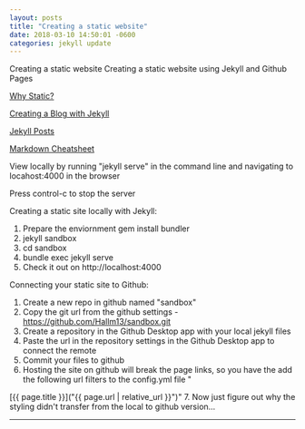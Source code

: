 ```yaml
---
layout: posts
title: "Creating a static website"
date: 2018-03-10 14:50:01 -0600
categories: jekyll update
---
```

Creating a static website
Creating a static website using Jekyll and Github Pages

[Why Static?][why-static]

[Creating a Blog with Jekyll][jekyll-blog]

[Jekyll Posts][jekyll-posts]

[Markdown Cheatsheet][markdown]

View locally by running "jekyll serve" in the command line and navigating to locahost:4000 in the browser

Press control-c to stop the server

Creating a static site locally with Jekyll:
1. Prepare the enviornment
gem install bundler
2. jekyll sandbox
3. cd sandbox
4. bundle exec jekyll serve
5. Check it out on http://localhost:4000

Connecting your static site to Github:
1. Create a new repo in github named "sandbox"
2. Copy the git url from the github settings - https://github.com/Hallm13/sandbox.git
3. Create a repository in the Github Desktop app with your local jekyll files
4. Paste the url in the repository settings in the Github Desktop app to connect the remote
5. Commit your files to github
6. Hosting the site on github will break the page links, so you have the add the following url filters to the config.yml file
"<!-- For styles with static names... -->
<link href="{{ "/assets/css/style.css" | relative_url }}" rel="stylesheet">
<!-- For documents/pages whose URLs can change... -->
[{{ page.title }}]("{{ page.url | relative_url }}")"
7. Now just figure out why the styling didn't transfer from the local to github version...


---

[jekyll-blog]: https://www.smashingmagazine.com/2014/08/build-blog-jekyll-github-pages/
[why-static]: http://blog.teamtreehouse.com/getting-started-static-sites
[jekyll-posts]: https://michaelsoolee.com/jekyll-post-page/
[markdown]: https://github.com/adam-p/markdown-here/wiki/Markdown-Cheatsheet
